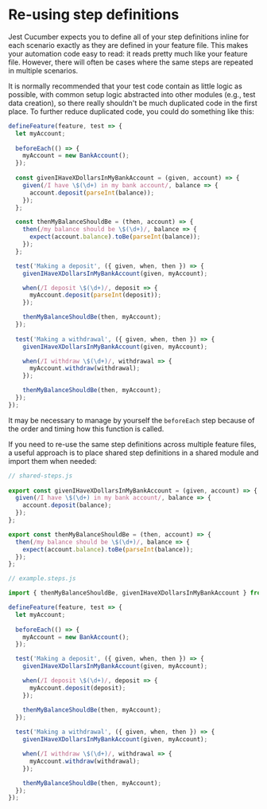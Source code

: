 # Re-using step definitions

Jest Cucumber expects you to define all of your step definitions inline for each scenario exactly as they are defined in your feature file. This makes your automation code easy to read: it reads pretty much like your feature file. However, there will often be cases where the same steps are repeated in multiple scenarios.

It is normally recommended that your test code contain as little logic as possible, with common setup logic abstracted into other modules (e.g., test data creation), so there really shouldn't be much duplicated code in the first place. To further reduce duplicated code, you could do something like this:

```javascript
defineFeature(feature, test => {
  let myAccount;
		
  beforeEach(() => {
    myAccount = new BankAccount();
  });
	
  const givenIHaveXDollarsInMyBankAccount = (given, account) => {
    given(/I have \$(\d+) in my bank account/, balance => {
      account.deposit(parseInt(balance));
    });
  };

  const thenMyBalanceShouldBe = (then, account) => {
    then(/my balance should be \$(\d+)/, balance => {
      expect(account.balance).toBe(parseInt(balance));
    });
  };

  test('Making a deposit', ({ given, when, then }) => {
    givenIHaveXDollarsInMyBankAccount(given, myAccount);

    when(/I deposit \$(\d+)/, deposit => {
      myAccount.deposit(parseInt(deposit));
    });

    thenMyBalanceShouldBe(then, myAccount);
  });
	
  test('Making a withdrawal', ({ given, when, then }) => {
    givenIHaveXDollarsInMyBankAccount(given, myAccount);

    when(/I withdraw \$(\d+)/, withdrawal => {
      myAccount.withdraw(withdrawal);
    });		

    thenMyBalanceShouldBe(then, myAccount);
  });
});
```
It may be necessary to manage by yourself the `beforeEach` step because of the order and timing how this function is called. 

If you need to re-use the same step definitions across multiple feature files, a useful approach is to place shared step definitions in a shared module and import them when needed:

```javascript
// shared-steps.js
	
export const givenIHaveXDollarsInMyBankAccount = (given, account) => {
  given(/I have \$(\d+) in my bank account/, balance => {
    account.deposit(balance);
  });
};

export const thenMyBalanceShouldBe = (then, account) => {
  then(/my balance should be \$(\d+)/, balance => {
    expect(account.balance).toBe(parseInt(balance));
  });
};
```

```javascript
// example.steps.js

import { thenMyBalanceShouldBe, givenIHaveXDollarsInMyBankAccount } from './shared-steps';

defineFeature(feature, test => {
  let myAccount;
		
  beforeEach(() => {
    myAccount = new BankAccount();
  });

  test('Making a deposit', ({ given, when, then }) => {
    givenIHaveXDollarsInMyBankAccount(given, myAccount);

    when(/I deposit \$(\d+)/, deposit => {
      myAccount.deposit(deposit);
    });

    thenMyBalanceShouldBe(then, myAccount);
  });
	
  test('Making a withdrawal', ({ given, when, then }) => {
    givenIHaveXDollarsInMyBankAccount(given, myAccount);

    when(/I withdraw \$(\d+)/, withdrawal => {
      myAccount.withdraw(withdrawal);
    });		

    thenMyBalanceShouldBe(then, myAccount);
  });
});
```
